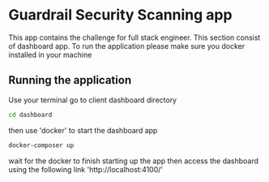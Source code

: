 # Guardrail Security Scanning app
This app contains the challenge for full stack engineer. This section consist of dashboard app.
To run the application please make sure you docker installed in your machine

## Running the application
Use your terminal go to client dashboard directory
```bash
cd dashboard
```
then use 'docker' to start the dashboard app
```bash
docker-composer up
```

wait for the docker to finish starting up the app then access the dashboard using the following link 'http://localhost:4100/'
